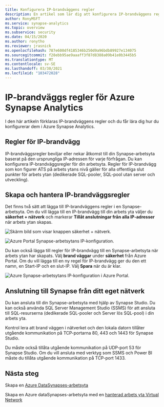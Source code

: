 ```yaml
---
title: Konfigurera IP-brandväggens regler
description: En artikel som lär dig att konfigurera IP-brandväggens regler i Azure Synapse Analytics
author: RonyMSFT
ms.service: synapse-analytics
ms.topic: overview
ms.subservice: security
ms.date: 04/15/2020
ms.author: ronytho
ms.reviewer: jrasnick
ms.openlocfilehash: 787e600df4185346b250d9a96bdb89927e134075
ms.sourcegitcommit: f28ebb95ae9aaaff3f87d8388a09b41e0b3445b5
ms.translationtype: MT
ms.contentlocale: sv-SE
ms.lasthandoff: 03/30/2021
ms.locfileid: "103472028"
---
```

# <a name="azure-synapse-analytics-ip-firewall-rules"></a>IP-brandväggs regler för Azure Synapse Analytics

I den här artikeln förklaras IP-brandväggens regler och du får lära dig hur du konfigurerar dem i Azure Synapse Analytics.

## <a name="ip-firewall-rules"></a>Regler för IP-brandvägg

IP-brandväggsregler beviljar eller nekar åtkomst till din Synapse-arbetsyta baserat på den ursprungliga IP-adressen för varje förfrågan. Du kan konfigurera IP-brandväggsregler för din arbetsyta. Regler för IP-brandvägg som kon figurer ATS på arbets ytans nivå gäller för alla offentliga slut punkter för arbets ytan (dedikerade SQL-pooler, SQL-pool utan server och utveckling).

## <a name="create-and-manage-ip-firewall-rules"></a>Skapa och hantera IP-brandväggsregler

Det finns två sätt att lägga till IP-brandväggens regler i en Synapse-arbetsyta. Om du vill lägga till en IP-brandvägg till din arbets yta väljer du **säkerhet + nätverk** och markerar **Tillåt anslutningar från alla IP-adresser** när arbets ytan skapas.

![Skärm bild som visar knappen säkerhet + nätverk.](./media/synpase-workspace-ip-firewall/ip-firewall-1.png)

![Azure Portal Synapse-arbetsytans IP-konfiguration.](./media/synpase-workspace-ip-firewall/ip-firewall-2.png)

Du kan också lägga till regler för IP-brandvägg till en Synapse-arbetsyta när arbets ytan har skapats. Välj **brand väggar** under **säkerhet** från Azure Portal. Om du vill lägga till en ny regel för IP-brandvägg ger du den ett namn, en Start-IP och en slut-IP. Välj **Spara** när du är klar.

![Azure Synapse-arbetsytans IP-konfiguration i Azure Portal.](./media/synpase-workspace-ip-firewall/ip-firewall-3.png)

## <a name="connect-to-synapse-from-your-own-network"></a>Anslutning till Synapse från ditt eget nätverk

Du kan ansluta till din Synapse-arbetsyta med hjälp av Synapse Studio. Du kan också använda SQL Server Management Studio (SSMS) för att ansluta till SQL-resurserna (dedikerade SQL-pooler och Server lös SQL-pool) i din arbets yta.

Kontrol lera att brand väggen i nätverket och den lokala datorn tillåter utgående kommunikation på TCP-portarna 80, 443 och 1443 för Synapse Studio.

Du måste också tillåta utgående kommunikation på UDP-port 53 för Synapse Studio. Om du vill ansluta med verktyg som SSMS och Power BI måste du tillåta utgående kommunikation på TCP-port 1433.


## <a name="next-steps"></a>Nästa steg

Skapa en [Azure DataSynapses-arbetsyta](../quickstart-create-workspace.md)

Skapa en Azure dataSynapses-arbetsyta med en [hanterad arbets yta Virtual Network](./synapse-workspace-managed-vnet.md)